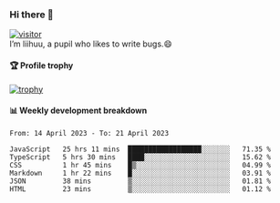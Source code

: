 ### Hi there 👋
[![visitor](https://visitor-badge.glitch.me/badge?page_id=liihuu&right_color=blue)](https://github.com/liihuu)<br>
I’m liihuu, a pupil who likes to write bugs.😄


#### 🏆 Profile trophy
[![trophy](https://github-profile-trophy.vercel.app?username=liihuu&margin-w=16&margin-h=16&rank=-C,-B)](https://github.com/liihuu)


#### 📊 Weekly development breakdown
<!--START_SECTION:waka-->

```text
From: 14 April 2023 - To: 21 April 2023

JavaScript   25 hrs 11 mins  ██████████████████░░░░░░░   71.35 %
TypeScript   5 hrs 30 mins   ████░░░░░░░░░░░░░░░░░░░░░   15.62 %
CSS          1 hr 45 mins    █▒░░░░░░░░░░░░░░░░░░░░░░░   04.99 %
Markdown     1 hr 22 mins    █░░░░░░░░░░░░░░░░░░░░░░░░   03.91 %
JSON         38 mins         ▒░░░░░░░░░░░░░░░░░░░░░░░░   01.81 %
HTML         23 mins         ▒░░░░░░░░░░░░░░░░░░░░░░░░   01.12 %
```

<!--END_SECTION:waka-->

<!--
**liihuu/liihuu** is a ✨ _special_ ✨ repository because its `README.md` (this file) appears on your GitHub profile.

Here are some ideas to get you started:

- 🔭 I’m currently working on ...
- 🌱 I’m currently learning ...
- 👯 I’m looking to collaborate on ...
- 🤔 I’m looking for help with ...
- 💬 Ask me about ...
- 📫 How to reach me: ...
- 😄 Pronouns: ...
- ⚡ Fun fact: ...
-->
